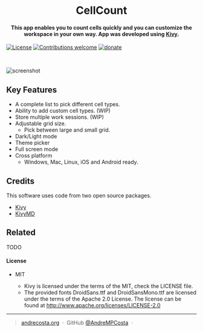 <h1 align="center">
  CellCount
  <br>
</h1>

<h4 align="center">This app enables you to count cells quickly and you can customize the workspace in your own way. App was developed using <a href="http://kivy.org" target="_blank">Kivy</a>.</h4>



[![License](https://img.shields.io/badge/license-MIT%20License-yellowgreen.svg)](https://opensource.org/licenses/MIT)
[![Contributions welcome](https://img.shields.io/badge/contributions-welcome-brightgreen.svg)]()
[![donate](https://img.shields.io/badge/$-donate-blue.svg)](https://www.paypal.me/andrempcosta)

<br>

![screenshot](https://puu.sh/wdug1/0d28008080.png)

## Key Features

* A complete list to pick different cell types.
* Ability to add custom cell types. (WIP)
* Store multiple work sessions. (WIP)
* Adjustable grid size.
  - Pick between large and small grid.
* Dark/Light mode
* Theme picker
* Full screen mode
* Cross platform
  - Windows, Mac, Linux, iOS and Android ready.


## Credits

This software uses code from two open source packages.

- [Kivy](http://kivy.org)
- [KivyMD](https://gitlab.com/kivymd/KivyMD/)

## Related

TODO

#### License
* MIT

  - Kivy is licensed under the terms of the MIT, check the LICENSE file.
  - The provided fonts DroidSans.ttf and DroidSansMono.ttf are licensed under
  the terms of the Apache 2.0 License. The license can be found at
  http://www.apache.org/licenses/LICENSE-2.0

---

> [andrecosta.org](https://www.andrecosta.org) &nbsp;&middot;&nbsp;
> GitHub [@AndreMPCosta](https://github.com/AndreMPCosta) &nbsp;&middot;&nbsp;

